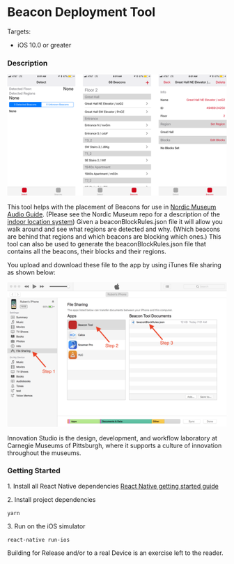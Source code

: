 # Beacon Deployment Tool

Targets:
- iOS 10.0 or greater

### Description

![Beacon Deployment Tool Screenshots](beaconDeploymentToolScreenshots.png)

This tool helps with the placement of Beacons for use in [Nordic Museum Audio Guide](https://github.com/NordicMuseum/Nordic-Museum-Audio-Guide). (Please see the Nordic Museum repo for a description of the [indoor location system](https://github.com/NordicMuseum/Nordic-Museum-Audio-Guide/blob/master/indoorLocation.md)) Given a beaconBlockRules.json file it will allow you walk around and see what regions are detected and why. (Which beacons are behind that regions and which beacons are blocking which ones.) This tool can also be used to generate the beaconBlockRules.json file that contains all the beacons, their blocks and their regions.

You upload and download these file to the app by using iTunes file sharing as shown below:

![File Sharing](fileSharing.png)

Innovation Studio is the design, development, and workflow laboratory at Carnegie Museums of Pittsburgh, where it supports a culture of innovation throughout the museums.


### Getting Started

1\. Install all React Native dependencies
[React Native getting started guide](https://facebook.github.io/react-native/docs/getting-started.html)

2\. Install project dependencies
```
yarn
```

3\. Run on the iOS simulator
```
react-native run-ios
```

Building for Release and/or to a real Device is an exercise left to the reader.
